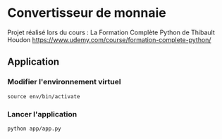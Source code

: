 # Convertisseur de monnaie
Projet réalisé lors du cours : La Formation Complète Python de Thibault Houdon
https://www.udemy.com/course/formation-complete-python/

## Application

### Modifier l'environnement virtuel
    source env/bin/activate

### Lancer l'application
    python app/app.py